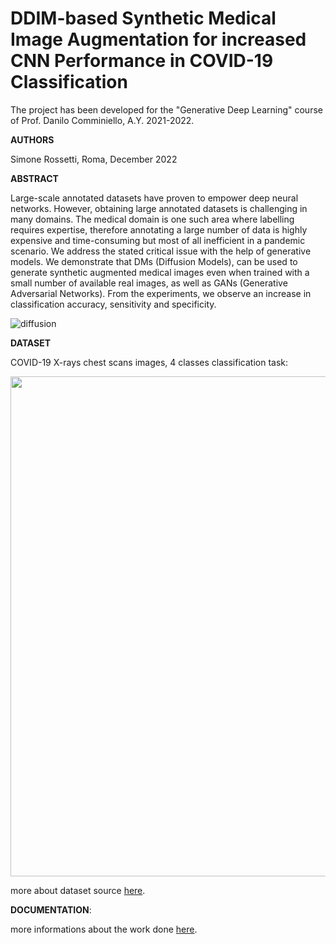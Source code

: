 # DDIM-based Synthetic Medical Image Augmentation for increased CNN Performance in COVID-19 Classification

The project has been developed for the "Generative Deep Learning" course of Prof. Danilo Comminiello, A.Y. 2021-2022.

**AUTHORS**

Simone Rossetti, Roma, December 2022

**ABSTRACT**

Large-scale annotated datasets have proven to empower deep neural networks. However, obtaining large annotated datasets is challenging in many domains. The medical domain is one such area where labelling requires expertise, therefore annotating a large number of data is highly expensive and time-consuming but most of all inefficient in a pandemic scenario. We address the stated critical issue with the help of generative models.  We demonstrate that DMs (Diffusion Models), can be used to generate synthetic augmented medical images even when trained with a small number of available real images, as well as GANs (Generative Adversarial Networks). From the experiments, we observe an increase in classification accuracy, sensitivity and specificity.

![diffusion](images/mygif.gif)

**DATASET**

COVID-19 X-rays chest scans images, 4 classes classification task:

<p align="center" width="100%">
<img src="https://github.com/SimoneRosset/AUGMENTATION_GAN/blob/master/images/classes.png" alt="" width= '800px'/>
</p>

more about dataset source [here](https://github.com/ieee8023/covid-chestxray-dataset).

**DOCUMENTATION**: 

more informations about the work done [here](/report.pdf).
 
